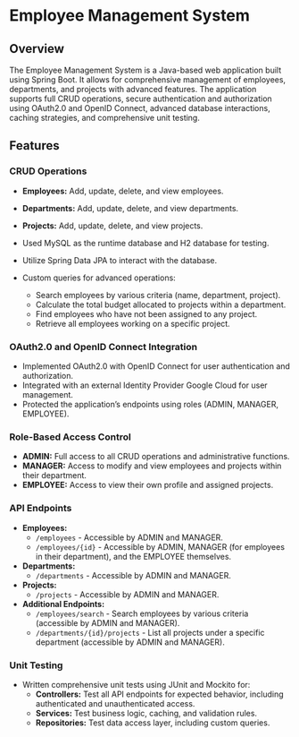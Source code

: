 # Employee Management System

## Overview

The Employee Management System is a Java-based web application built using Spring Boot. It allows for comprehensive management of employees, departments, and projects with advanced features. The application supports full CRUD operations, secure authentication and authorization using OAuth2.0 and OpenID Connect, advanced database interactions, caching strategies, and comprehensive unit testing.

## Features

### CRUD Operations

- **Employees:** Add, update, delete, and view employees.
- **Departments:** Add, update, delete, and view departments.
- **Projects:** Add, update, delete, and view projects.

- Used MySQL as the runtime database and H2 database for testing.
- Utilize Spring Data JPA to interact with the database.
- Custom queries for advanced operations:
  - Search employees by various criteria (name, department, project).
  - Calculate the total budget allocated to projects within a department.
  - Find employees who have not been assigned to any project.
  - Retrieve all employees working on a specific project.

### OAuth2.0 and OpenID Connect Integration

- Implemented OAuth2.0 with OpenID Connect for user authentication and authorization.
- Integrated with an external Identity Provider Google Cloud for user management.
- Protected the application’s endpoints using roles (ADMIN, MANAGER, EMPLOYEE).

### Role-Based Access Control

- **ADMIN:** Full access to all CRUD operations and administrative functions.
- **MANAGER:** Access to modify and view employees and projects within their department.
- **EMPLOYEE:** Access to view their own profile and assigned projects.

### API Endpoints

- **Employees:**
  - `/employees` - Accessible by ADMIN and MANAGER.
  - `/employees/{id}` - Accessible by ADMIN, MANAGER (for employees in their department), and the EMPLOYEE themselves.
- **Departments:**
  - `/departments` - Accessible by ADMIN and MANAGER.
- **Projects:**
  - `/projects` - Accessible by ADMIN and MANAGER.
- **Additional Endpoints:**
  - `/employees/search` - Search employees by various criteria (accessible by ADMIN and MANAGER).
  - `/departments/{id}/projects` - List all projects under a specific department (accessible by ADMIN and MANAGER).


### Unit Testing

- Written comprehensive unit tests using JUnit and Mockito for:
  - **Controllers:** Test all API endpoints for expected behavior, including authenticated and unauthenticated access.
  - **Services:** Test business logic, caching, and validation rules.
  - **Repositories:** Test data access layer, including custom queries.

